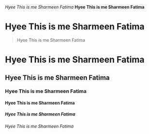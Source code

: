 *Hyee This is me Sharmeen Fatima*
**Hyee This is me Sharmeen Fatima**
# Hyee This is me Sharmeen Fatima
> Hyee This is me Sharmeen Fatima

# Hyee This is me Sharmeen Fatima
## Hyee This is me Sharmeen Fatima
### Hyee This is me Sharmeen Fatima
#### Hyee This is me Sharmeen Fatima
##### Hyee This is me Sharmeen Fatima
###### Hyee This is me Sharmeen Fatima
